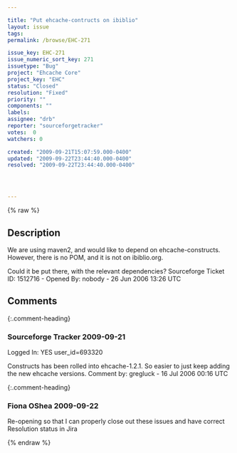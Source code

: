 ```yaml
---

title: "Put ehcache-contructs on ibiblio"
layout: issue
tags: 
permalink: /browse/EHC-271

issue_key: EHC-271
issue_numeric_sort_key: 271
issuetype: "Bug"
project: "Ehcache Core"
project_key: "EHC"
status: "Closed"
resolution: "Fixed"
priority: ""
components: ""
labels: 
assignee: "drb"
reporter: "sourceforgetracker"
votes:  0
watchers: 0

created: "2009-09-21T15:07:59.000-0400"
updated: "2009-09-22T23:44:40.000-0400"
resolved: "2009-09-22T23:44:40.000-0400"




---
```


{% raw %}

## Description

<div markdown="1" class="description">

We are using maven2, and would like to depend on 
ehcache-constructs. However, there is no POM, and it 
is not on ibiblio.org.

Could it be put there, with the relevant dependencies?
Sourceforge Ticket ID: 1512716 - Opened By: nobody - 26 Jun 2006 13:26 UTC

</div>

## Comments


{:.comment-heading}
### **Sourceforge Tracker** <span class="date">2009-09-21</span>

<div markdown="1" class="comment">

Logged In: YES 
user\_id=693320

Constructs has been rolled into ehcache-1.2.1. So easier to just keep adding the 
new ehcache versions.
Comment by: gregluck - 16 Jul 2006 00:16 UTC

</div>


{:.comment-heading}
### **Fiona OShea** <span class="date">2009-09-22</span>

<div markdown="1" class="comment">

Re-opening so that I can properly close out these issues and have correct Resolution status in Jira

</div>



{% endraw %}
